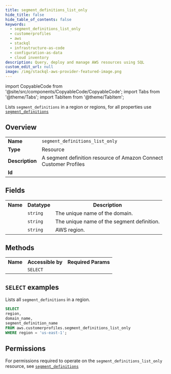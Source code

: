 ```yaml
---
title: segment_definitions_list_only
hide_title: false
hide_table_of_contents: false
keywords:
  - segment_definitions_list_only
  - customerprofiles
  - aws
  - stackql
  - infrastructure-as-code
  - configuration-as-data
  - cloud inventory
description: Query, deploy and manage AWS resources using SQL
custom_edit_url: null
image: /img/stackql-aws-provider-featured-image.png
---
```


import CopyableCode from '@site/src/components/CopyableCode/CopyableCode';
import Tabs from '@theme/Tabs';
import TabItem from '@theme/TabItem';

Lists <code>segment_definitions</code> in a region or regions, for all properties use <a href="/services/serviceName/segment_definitions/"><code>segment_definitions</code></a>

## Overview
<table>
<tbody>
<tr><td><b>Name</b></td><td><code>segment_definitions_list_only</code></td></tr>
<tr><td><b>Type</b></td><td>Resource</td></tr>
<tr><td><b>Description</b></td><td>A segment definition resource of Amazon Connect Customer Profiles</td></tr>
<tr><td><b>Id</b></td><td><CopyableCode code="aws.customerprofiles.segment_definitions_list_only" /></td></tr>
</tbody>
</table>

## Fields
<table>
<tbody>
<tr><th>Name</th><th>Datatype</th><th>Description</th></tr><tr><td><CopyableCode code="domain_name" /></td><td><code>string</code></td><td>The unique name of the domain.</td></tr>
<tr><td><CopyableCode code="segment_definition_name" /></td><td><code>string</code></td><td>The unique name of the segment definition.</td></tr>
<tr><td><CopyableCode code="region" /></td><td><code>string</code></td><td>AWS region.</td></tr>
</tbody>
</table>

## Methods

<table>
<tbody>
  <tr>
    <th>Name</th>
    <th>Accessible by</th>
    <th>Required Params</th>
  </tr>
  <tr>
    <td><CopyableCode code="list_resources" /></td>
    <td><code>SELECT</code></td>
    <td><CopyableCode code="region" /></td>
  </tr>
</tbody>
</table>

## `SELECT` examples
Lists all <code>segment_definitions</code> in a region.
```sql
SELECT
region,
domain_name,
segment_definition_name
FROM aws.customerprofiles.segment_definitions_list_only
WHERE region = 'us-east-1';
```


## Permissions

For permissions required to operate on the <code>segment_definitions_list_only</code> resource, see <a href="/services/customerprofiles/segment_definitions/#permissions"><code>segment_definitions</code></a>

